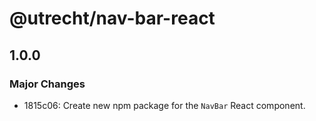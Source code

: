 # @utrecht/nav-bar-react

## 1.0.0

### Major Changes

- 1815c06: Create new npm package for the `NavBar` React component.

